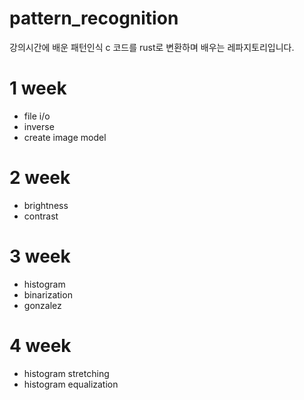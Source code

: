 # pattern_recognition
강의시간에 배운 패턴인식 c 코드를 rust로 변환하며 배우는 레파지토리입니다.

# 1 week
- file i/o
- inverse
- create image model

# 2 week
- brightness
- contrast

# 3 week
- histogram
- binarization
- gonzalez

# 4 week
- histogram stretching
- histogram equalization